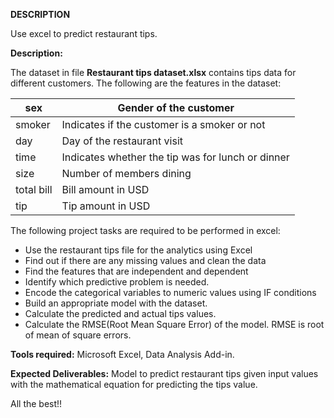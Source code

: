 **DESCRIPTION**

Use excel to predict restaurant tips.

**Description:**

The dataset in file **Restaurant tips dataset.xlsx** contains tips data for different customers. The following are the features in the dataset:

|sex|	Gender of the customer|
|-|-|
|smoker|	Indicates if the customer is a smoker or not|
|day|	Day of the restaurant visit|
|time|	Indicates whether the tip was for lunch or dinner|
|size|	Number of members dining|
|total bill|	Bill amount in USD|
|tip|	Tip amount in USD|

The following project tasks are required to be performed in excel:

- Use the restaurant tips file for the analytics using Excel
- Find out if there are any missing values and clean the data
- Find the features that are independent and dependent
- Identify which predictive problem is needed.
- Encode the categorical variables to numeric values using IF conditions
- Build an appropriate model with the dataset. 
- Calculate the predicted and actual tips values.
- Calculate the RMSE(Root Mean Square Error) of the model. RMSE is root of mean of square errors.
 
**Tools required:** Microsoft Excel, Data Analysis Add-in.

**Expected Deliverables:**  Model to predict restaurant tips given input values with the mathematical equation for predicting the tips value.

All the best!!
